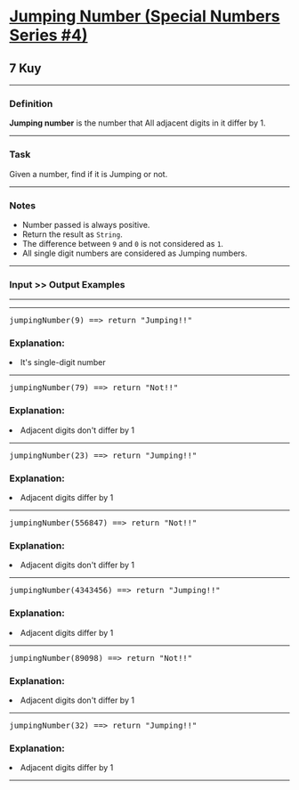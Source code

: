<h1><a href="https://www.codewars.com/kata/5a54e796b3bfa8932c0000ed">Jumping Number (Special Numbers Series #4)</a></h1>
<h2>7 Kuy</h2>
<hr>
<h3>Definition</h3>
<p><strong>Jumping number</strong> is the number that All adjacent digits in it differ by 1.</p>
<hr>
<h3>Task</h3>
<p>Given a number, find if it is Jumping or not.</p>
<hr>
<h3>Notes</h3>
<ul>
<li>Number passed is always positive.</li>
<li>Return the result as <code>String</code>.</li>
<li>The difference between <code>9</code> and <code>0</code> is not considered as <code>1</code>.</li>
<li>All single digit numbers are considered as Jumping numbers.</li>
</ul>
<hr>
<h3>Input >> Output Examples</h3>
<hr><hr>
<pre>jumpingNumber(9) ==> return "Jumping!!"</pre>
<h3>Explanation:</h3>
<li>It's single-digit number</li>
<hr>
<pre>jumpingNumber(79) ==> return "Not!!"</pre>
<h3>Explanation:</h3>
<li>Adjacent digits don't differ by 1</li>
<hr>
<pre>jumpingNumber(23) ==> return "Jumping!!"</pre>
<h3>Explanation:</h3>
<li>Adjacent digits differ by 1</li>
<hr>
<pre>jumpingNumber(556847) ==> return "Not!!"</pre>
<h3>Explanation:</h3>
<li>Adjacent digits don't differ by 1</li>
<hr>
<pre>jumpingNumber(4343456) ==> return "Jumping!!"</pre>
<h3>Explanation:</h3>
<li>Adjacent digits differ by 1</li>
<hr>
<pre>jumpingNumber(89098) ==> return "Not!!"</pre>
<h3>Explanation:</h3>
<li>Adjacent digits don't differ by 1</li>
<hr>
<pre>jumpingNumber(32) ==> return "Jumping!!"</pre>
<h3>Explanation:</h3>
<li>Adjacent digits differ by 1</li>
<hr>
